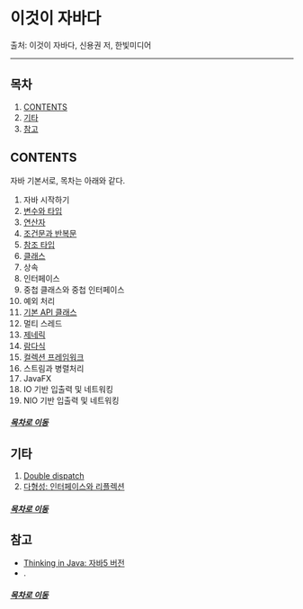 이것이 자바다
=====
출처: 이것이 자바다, 신용권 저, 한빛미디어
- - -
## 목차
1. [CONTENTS](#CONTENTS)
2. [기타](#기타)
3. [참고](#참고)

## CONTENTS
자바 기본서로, 목차는 아래와 같다.

1. 자바 시작하기
2. [변수와 타입](https://github.com/nara1030/ThisIsJava/blob/master/docs/%EB%B3%80%EC%88%98%EC%99%80%20%ED%83%80%EC%9E%85.md)
3. [연산자](https://github.com/nara1030/ThisIsJava/blob/master/docs/%EC%97%B0%EC%82%B0%EC%9E%90.md)
4. [조건문과 반복문](https://github.com/nara1030/ThisIsJava/blob/master/docs/%EC%A1%B0%EA%B1%B4%EB%AC%B8%EA%B3%BC%20%EB%B0%98%EB%B3%B5%EB%AC%B8.md)
5. [참조 타입](https://github.com/nara1030/ThisIsJava/blob/master/docs/%EC%B0%B8%EC%A1%B0%20%ED%83%80%EC%9E%85.md)
6. [클래스](https://github.com/nara1030/ThisIsJava/blob/master/docs/%ED%81%B4%EB%9E%98%EC%8A%A4.md)
7. 상속
8. 인터페이스
9. 중첩 클래스와 중첩 인터페이스
10. 예외 처리
11. [기본 API 클래스](https://github.com/nara1030/ThisIsJava/blob/master/docs/%EA%B8%B0%EB%B3%B8%20API%20%ED%81%B4%EB%9E%98%EC%8A%A4.md)
12. 멀티 스레드
13. [제네릭](https://github.com/nara1030/ThisIsJava/blob/master/docs/%EC%A0%9C%EB%84%A4%EB%A6%AD.md)
14. [람다식](https://github.com/nara1030/ThisIsJava/blob/master/docs/%EB%9E%8C%EB%8B%A4%EC%8B%9D.md)
15. [컬렉션 프레임워크](https://github.com/nara1030/ThisIsJava/blob/master/docs/%EC%BB%AC%EB%A0%89%EC%85%98%20%ED%94%84%EB%A0%88%EC%9E%84%EC%9B%8C%ED%81%AC.md)
16. 스트림과 병렬처리
17. JavaFX
18. IO 기반 입출력 및 네트워킹
19. NIO 기반 입출력 및 네트워킹

##### [목차로 이동](#목차)

## 기타
1. [Double dispatch](./docs/etc/double_dispatch.md)
2. [다형성: 인터페이스와 리플렉션](./docs/etc/polymorphism.md)

##### [목차로 이동](#목차)

## 참고
* [Thinking in Java: 자바5 버전](https://github.com/nara1030/thinkingInJava/blob/master/README.md)
* .

##### [목차로 이동](#목차)